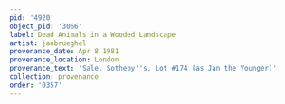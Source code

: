 ```yaml
---
pid: '4920'
object_pid: '3066'
label: Dead Animals in a Wooded Landscape
artist: janbrueghel
provenance_date: Apr 8 1981
provenance_location: London
provenance_text: 'Sale, Sotheby''s, Lot #174 (as Jan the Younger)'
collection: provenance
order: '0357'
---
```

